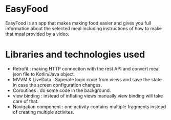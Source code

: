 # EasyFood
EasyFood is an app that makes making food easier and gives you full information about the selected meal including instructions of how to make that meal provided by a video.




# Libraries and technologies used

- Retrofit : making HTTP connection with the rest API and convert meal json file to Kotlin/Java object.
- MVVM & LiveData : Saperate logic code from views and save the state in case the screen configuration changes.
- Coroutines : do some code in the background.
- view binding : instead of inflating views manually view binding will take care of that.
- Navigation component : one activity contains multiple fragments instead of creating multiple activites.




